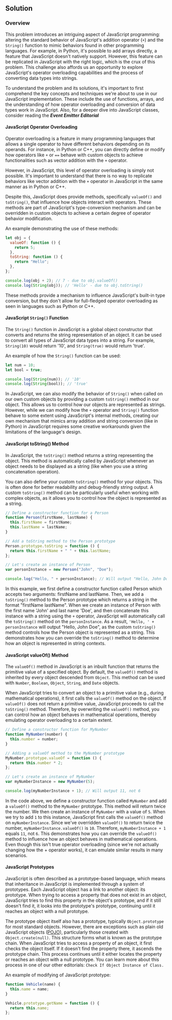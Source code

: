 ## Solution

### Overview

This problem introduces an intriguing aspect of JavaScript programming: altering the standard behavior of JavaScript's addition operator (`+`) and the `String()` function to mimic behaviors found in other programming languages. For example, in Python, it's possible to add arrays directly, a feature that JavaScript doesn't natively support. However, this feature can be replicated in JavaScript with the right logic, which is the crux of this problem. This challenge also affords us an opportunity to explore JavaScript's operator overloading capabilities and the process of converting data types into strings.

To understand the problem and its solutions, it's important to first comprehend the key concepts and techniques we're about to use in our JavaScript implementation. These include the use of functions, arrays, and the understanding of how operator overloading and conversion of data types work in JavaScript. Also, for a deeper dive into JavaScript classes, consider reading the **_Event Emitter Editorial_**

#### JavaScript Operator Overloading

Operator overloading is a feature in many programming languages that allows a single operator to have different behaviors depending on its operands. For instance, in Python or C++, you can directly define or modify how operators like `+` or `==` behave with custom objects to achieve functionalities such as vector addition with the `+` operator.

However, in JavaScript, this level of operator overloading is simply not possible. It's important to understand that there is no way to replicate behaviors like vector addition with the `+` operator in JavaScript in the same manner as in Python or C++.

Despite this, JavaScript does provide methods, specifically `valueOf()` and `toString()`, that influence how objects interact with operators. These methods are part of JavaScript's type-conversion mechanism and can be overridden in custom objects to achieve a certain degree of operator behavior modification.

An example demonstrating the use of these methods:

```javascript
let obj = {
  valueOf: function () {
    return 5;
  },
  toString: function () {
    return "Hello";
  },
};

console.log(obj + 2); // 7 - due to obj.valueOf()
console.log(String(obj)); // 'Hello' - due to obj.toString()
```

These methods provide a mechanism to influence JavaScript's built-in type conversion, but they don't allow for full-fledged operator overloading as seen in languages such as Python or C++.

#### JavaScript `String()` Function

The `String()` function in JavaScript is a global object constructor that converts and returns the string representation of an object. It can be used to convert all types of JavaScript data types into a string. For example, `String(10)` would return '10', and `String(true)` would return 'true'.

An example of how the `String()` function can be used:

```javascript
let num = 10;
let bool = true;

console.log(String(num)); // '10'
console.log(String(bool)); // 'true'
```

In JavaScript, we can also modify the behavior of `String()` when called on our own custom objects by providing a custom `toString()` method in our object. This allows us to control how our objects are represented as strings.  
However, while we can modify how the `+` operator and `String()` function behave to some extent using JavaScript's internal methods, creating our own mechanism that mimics array addition and string conversion (like in Python) in JavaScript requires some creative workarounds given the limitations of the language's design.

#### JavaScript toString() Method

In JavaScript, the `toString()` method returns a string representing the object. This method is automatically called by JavaScript whenever an object needs to be displayed as a string (like when you use a string concatenation operation).

You can also define your custom `toString()` method for your objects. This is often done for better readability and debug-friendly string output. A custom `toString()` method can be particularly useful when working with complex objects, as it allows you to control how the object is represented as a string.

```javascript
// Define a constructor function for a Person
function Person(firstName, lastName) {
  this.firstName = firstName;
  this.lastName = lastName;
}

// Add a toString method to the Person prototype
Person.prototype.toString = function () {
  return this.firstName + " " + this.lastName;
};

// Let's create an instance of Person
var personInstance = new Person("John", "Doe");

console.log("Hello, " + personInstance); // Will output "Hello, John Doe"
```

In this example, we first define a constructor function called Person which accepts two arguments: firstName and lastName. Then, we add a `toString()` method to the Person prototype which returns a string in the format "firstName lastName". When we create an instance of Person with the first name 'John' and last name 'Doe', and then concatenate this instance with a string using the `+` operator, JavaScript will automatically call the `toString()` method on the `personInstance`. As a result, `'Hello, ' + personInstance` will output "Hello, John Doe", as the custom `toString()` method controls how the Person object is represented as a string. This demonstrates how you can override the `toString()` method to determine how an object is represented in string contexts.

#### JavaScript valueOf() Method

The `valueOf()` method in JavaScript is an inbuilt function that returns the primitive value of a specified object. By default, the `valueOf()` method is inherited by every object descended from `Object`. This method can be used with `Number`, `Boolean`, `Object`, `String`, and `Date` objects.

When JavaScript tries to convert an object to a primitive value (e.g., during mathematical operations), it first calls the `valueOf()` method on the object. If `valueOf()` does not return a primitive value, JavaScript proceeds to call the `toString()` method. Therefore, by overwriting the `valueOf()` method, you can control how an object behaves in mathematical operations, thereby emulating operator overloading to a certain extent.

```javascript
// Define a constructor function for MyNumber
function MyNumber(number) {
  this.number = number;
}

// Adding a valueOf method to the MyNumber prototype
MyNumber.prototype.valueOf = function () {
  return this.number * 2;
};

// Let's create an instance of MyNumber
var myNumberInstance = new MyNumber(5);

console.log(myNumberInstance + 1); // Will output 11, not 6
```

In the code above, we define a constructor function called `MyNumber` and add a `valueOf()` method to the `MyNumber` prototype. This method will return twice the number. We then create an instance of `MyNumber` with a value of `5`. When we try to add `1` to this instance, JavaScript first calls the `valueOf()` method on `myNumberInstance`. Since we've overridden `valueOf()` to return twice the number, `myNumberInstance.valueOf()` is `10`. Therefore, `myNumberInstance + 1` equals `11`, not `6`. This demonstrates how you can override the `valueOf()` method to influence how an object behaves in mathematical operations. Even though this isn't true operator overloading (since we're not actually changing how the + operator works), it can emulate similar results in many scenarios.

#### JavaScript Prototypes

JavaScript is often described as a prototype-based language, which means that inheritance in JavaScript is implemented through a system of prototypes. Each JavaScript object has a link to another object: its prototype. When trying to access a property that does not exist in an object, JavaScript tries to find this property in the object's prototype, and if it still doesn't find it, it looks into the prototype's prototype, continuing until it reaches an object with a null prototype.

The prototype object itself also has a prototype, typically `Object.prototype` for most standard objects. However, there are exceptions such as plain old JavaScript objects ([POJO](https://masteringjs.io/tutorials/fundamentals/pojo)), particularly those created with `Object.create(null)`. This structure forms what is known as the prototype chain. When JavaScript tries to access a property of an object, it first checks the object itself. If it doesn't find the property there, it ascends the prototype chain. This process continues until it either locates the property or reaches an object with a null prototype. You can learn more about this process in one of our other editorials: `Check If Object Instance of Class.`

An example of modifying of JavaScript prototype:

```javascript
function Vehicle(name) {
  this.name = name;
}

Vehicle.prototype.getName = function () {
  return this.name;
};
```
